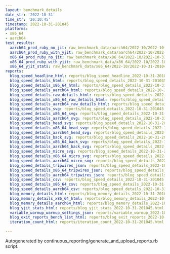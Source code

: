 ```yaml
---
layout: benchmark_details
date_str: '2022-10-31'
time_str: '20:10:45'
timestamp: 2022-10-31-201045
platforms:
- x86_64
- aarch64
test_results:
  aarch64_prod_ruby_no_jit: raw_benchmark_data/aarch64/2022-10/2022-10-31-201045_basic_benchmark_aarch64_prod_ruby_no_jit.json
  aarch64_prod_ruby_with_yjit: raw_benchmark_data/aarch64/2022-10/2022-10-31-201045_basic_benchmark_aarch64_prod_ruby_with_yjit.json
  x86_64_prod_ruby_no_jit: raw_benchmark_data/x86_64/2022-10/2022-10-31-201045_basic_benchmark_x86_64_prod_ruby_no_jit.json
  x86_64_prod_ruby_with_yjit: raw_benchmark_data/x86_64/2022-10/2022-10-31-201045_basic_benchmark_x86_64_prod_ruby_with_yjit.json
  x86_64_yjit_stats: raw_benchmark_data/x86_64/2022-10/2022-10-31-201045_basic_benchmark_x86_64_yjit_stats.json
reports:
  blog_speed_headline_html: reports/blog_speed_headline_2022-10-31-201045.html
  blog_speed_details_html: reports/blog_speed_details_2022-10-31-201045.html
  blog_speed_details_x86_64_html: reports/blog_speed_details_2022-10-31-201045.x86_64.html
  blog_speed_details_aarch64_html: reports/blog_speed_details_2022-10-31-201045.aarch64.html
  blog_speed_details_raw_details_html: reports/blog_speed_details_2022-10-31-201045.raw_details.html
  blog_speed_details_x86_64_raw_details_html: reports/blog_speed_details_2022-10-31-201045.x86_64.raw_details.html
  blog_speed_details_aarch64_raw_details_html: reports/blog_speed_details_2022-10-31-201045.aarch64.raw_details.html
  blog_speed_details_svg: reports/blog_speed_details_2022-10-31-201045.svg
  blog_speed_details_x86_64_svg: reports/blog_speed_details_2022-10-31-201045.x86_64.svg
  blog_speed_details_aarch64_svg: reports/blog_speed_details_2022-10-31-201045.aarch64.svg
  blog_speed_details_head_svg: reports/blog_speed_details_2022-10-31-201045.head.svg
  blog_speed_details_x86_64_head_svg: reports/blog_speed_details_2022-10-31-201045.x86_64.head.svg
  blog_speed_details_aarch64_head_svg: reports/blog_speed_details_2022-10-31-201045.aarch64.head.svg
  blog_speed_details_back_svg: reports/blog_speed_details_2022-10-31-201045.back.svg
  blog_speed_details_x86_64_back_svg: reports/blog_speed_details_2022-10-31-201045.x86_64.back.svg
  blog_speed_details_aarch64_back_svg: reports/blog_speed_details_2022-10-31-201045.aarch64.back.svg
  blog_speed_details_micro_svg: reports/blog_speed_details_2022-10-31-201045.micro.svg
  blog_speed_details_x86_64_micro_svg: reports/blog_speed_details_2022-10-31-201045.x86_64.micro.svg
  blog_speed_details_aarch64_micro_svg: reports/blog_speed_details_2022-10-31-201045.aarch64.micro.svg
  blog_speed_details_tripwires_json: reports/blog_speed_details_2022-10-31-201045.tripwires.json
  blog_speed_details_x86_64_tripwires_json: reports/blog_speed_details_2022-10-31-201045.x86_64.tripwires.json
  blog_speed_details_aarch64_tripwires_json: reports/blog_speed_details_2022-10-31-201045.aarch64.tripwires.json
  blog_speed_details_csv: reports/blog_speed_details_2022-10-31-201045.csv
  blog_speed_details_x86_64_csv: reports/blog_speed_details_2022-10-31-201045.x86_64.csv
  blog_speed_details_aarch64_csv: reports/blog_speed_details_2022-10-31-201045.aarch64.csv
  blog_memory_details_html: reports/blog_memory_details_2022-10-31-201045.html
  blog_memory_details_x86_64_html: reports/blog_memory_details_2022-10-31-201045.x86_64.html
  blog_memory_details_aarch64_html: reports/blog_memory_details_2022-10-31-201045.aarch64.html
  blog_yjit_stats_html: reports/blog_yjit_stats_2022-10-31-201045.html
  variable_warmup_warmup_settings_json: reports/variable_warmup_2022-10-31-201045.warmup_settings.json
  blog_exit_reports_bench_list_html: reports/blog_exit_reports_2022-10-31-201045.bench_list.html
  iteration_count_html: reports/iteration_count_2022-10-31-201045.html

---
```

Autogenerated by continuous_reporting/generate_and_upload_reports.rb script.
